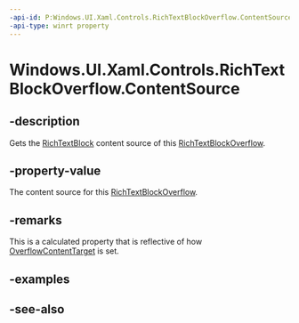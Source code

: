 ```yaml
---
-api-id: P:Windows.UI.Xaml.Controls.RichTextBlockOverflow.ContentSource
-api-type: winrt property
---
```


<!-- Property syntax
public Windows.UI.Xaml.Controls.RichTextBlock ContentSource { get; }
-->

# Windows.UI.Xaml.Controls.RichTextBlockOverflow.ContentSource

## -description
Gets the [RichTextBlock](richtextblock.md) content source of this [RichTextBlockOverflow](richtextblockoverflow.md).



## -property-value
The content source for this [RichTextBlockOverflow](richtextblockoverflow.md).

## -remarks
This is a calculated property that is reflective of how [OverflowContentTarget](richtextblock_overflowcontenttarget.md) is set.

## -examples

## -see-also
